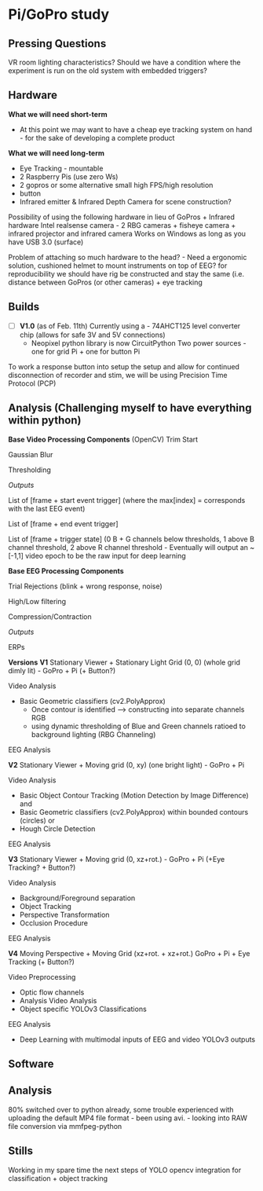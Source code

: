 # Pi/GoPro study
## Pressing Questions
VR room lighting characteristics?
Should we have a condition where the experiment is run on the old system with embedded triggers?


## Hardware
**What we will need short-term**
- At this point we may want to have a cheap eye tracking system on hand - for the sake of developing a complete product


**What we will need long-term**
- Eye Tracking - mountable
- 2 Raspberry Pis (use zero Ws)
- 2 gopros or some alternative small high FPS/high resolution
- button
- Infrared emitter & Infrared Depth Camera for scene construction?

Possibility of using the following hardware in lieu of GoPros + Infrared hardware
	Intel realsense camera - 2 RBG cameras + fisheye camera + infrared projector and infrared camera
		Works on Windows as long as you have USB 3.0 (surface)

Problem of attaching so much hardware to the head? - Need a ergonomic solution, cushioned helmet to mount instruments on top of EEG? 
	for reproducibility we should have rig be constructed and stay the same (i.e. distance between GoPros (or other cameras) + eye 		tracking
	 
## Builds
- [ ] **V1.0** (as of Feb. 11th)
Currently using a - 74AHCT125  level converter chip (allows for safe 3V and 5V connections)
	- Neopixel python library is now CircuitPython
Two power sources - one for grid Pi + one for button Pi

To work a response button into setup the setup and allow for continued disconnection of recorder and stim, we will be using Precision Time Protocol (PCP) 

## Analysis (Challenging myself to have everything within python)
**Base Video Processing Components** (OpenCV)
Trim Start

Gaussian Blur

Thresholding 

*Outputs*

List of [frame + start event trigger] (where the max[index] = corresponds with the last EEG event)

List of [frame + end event trigger]

List of [frame + trigger state] (0 B + G channels below thresholds, 1 above B channel threshold, 2 above R channel threshold
	- Eventually will output an ~[-1,1] video epoch to be the raw input for deep learning

**Base EEG Processing Components**

Trial Rejections (blink + wrong response, noise)

High/Low filtering

Compression/Contraction

*Outputs*

ERPs

**Versions**
**V1** Stationary Viewer + Stationary Light Grid (0, 0) (whole grid dimly lit) - GoPro + Pi (+ Button?)

Video Analysis
- Basic Geometric classifiers (cv2.PolyApprox)
	- Once contour is identified --> constructing into separate channels RGB
	- using dynamic thresholding of Blue and Green channels ratioed to background lighting (RBG Channeling)

EEG Analysis 
	
	
**V2** Stationary Viewer + Moving grid  (0, xy) (one bright light) - GoPro + Pi 

Video Analysis
- Basic Object Contour Tracking (Motion Detection by Image Difference)
and
- Basic Geometric classifiers (cv2.PolyApprox) within bounded contours (circles)
or
- Hough Circle Detection

EEG Analysis				

**V3** Stationary Viewer + Moving grid (0, xz+rot.)  - GoPro + Pi (+Eye Tracking? + Button?)
	
Video Analysis 
- Background/Foreground separation
- Object Tracking
- Perspective Transformation
- Occlusion Procedure

EEG Analysis

**V4** Moving Perspective + Moving Grid (xz+rot. + xz+rot.) GoPro + Pi + Eye Tracking (+ Button?)

Video Preprocessing
- Optic flow channels
- Analysis
Video Analysis
 - Object specific YOLOv3 Classifications

EEG Analysis 
- Deep Learning with multimodal inputs of EEG and video YOLOv3 outputs 

		
## Software


## Analysis
80% switched over to python already, some trouble experienced with uploading the default MP4 file format - been using avi. - looking into RAW file conversion via mmfpeg-python 

## Stills
Working in my spare time the next steps of YOLO opencv integration for classification + object tracking

